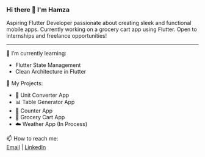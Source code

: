 ### Hi there 👋 I'm Hamza

Aspiring Flutter Developer passionate about creating sleek and functional mobile apps. Currently working on a grocery cart app using Flutter. Open to internships and freelance opportunities!

---

🌱 I’m currently learning:  
- Flutter State Management
- Clean Architecture in Flutter  

🚀 My Projects:  
- 🧮 Unit Converter App  
- 📊 Table Generator App  
- 🔢 Counter App  
- 🛒 Grocery Cart App
- ☁️ Weather App (In Process)

📫 How to reach me:  
[Email](mailto:hamzabutthb553.hb@gmail.com) | [LinkedIn](https://linkedin.com/in/hamza-flutterdev)  

